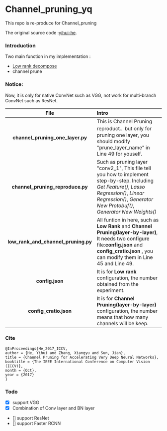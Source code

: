 # Channel_pruning_yq
This repo is re-produce for Channel_pruning

The original source code :[yihui-he](https://github.com/yihui-he/channel-pruning).

### Introduction
Two main function in my implementation  :

* [Low rank decompose](https://github.com/chengtaipu/lowrankcnn/tree/master/imagenet)
* channel prune

### Notice:
 Now, it is only for native ConvNet such as VGG, not work for multi-branch ConvNet such as ResNet. 

File  | Intro |
:-------------------------:|:-------------------------
__channel_pruning_one_layer.py__  | This is Channel Pruning reproduct，but only for pruning one layer, you should modify "prune_layer_name"  in Line 49  for youself.
__channel_pruning_reproduce.py__  | Such as pruning layer "conv2_1", This file tell you how to implement step-by-step. Including _Get Feature()_, _Lasso Regression()_, _Linear Regression()_, _Generator New Protobuf()_, _Generator New Weights()_
__low_rank_and_channel_pruning.py__ | All funtion in here, such as __Low Rank__ and __Channel Pruning(layer-by-layer)__, It needs two configure file:__config.json__ and __config_cratio.json__ , you can modify them in Line 45 and Line 49.
__config.json__ |   It is for __Low rank__ configuration, the number obtained from the experiment.
__config_cratio.json__ | It is for __Channel Pruning(layer-by-layer)__ configuration, the number means that how many channels will be keep.

### Cite

    @InProceedings{He_2017_ICCV,
    author = {He, Yihui and Zhang, Xiangyu and Sun, Jian},
    title = {Channel Pruning for Accelerating Very Deep Neural Networks},
    booktitle = {The IEEE International Conference on Computer Vision (ICCV)},
    month = {Oct},
    year = {2017}
    }

### Todo
- [x] support VGG
- [x] Combination of Conv layer and BN layer
- [] support ResNet
- [] support Faster RCNN


